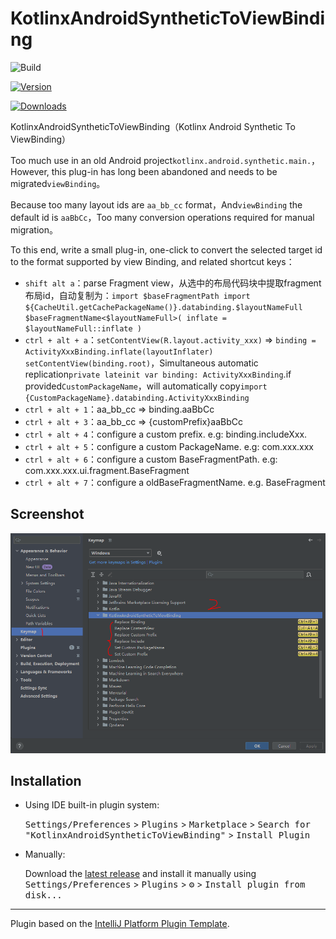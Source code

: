 # KotlinxAndroidSyntheticToViewBinding

![Build](https://github.com/Samge0/KotlinxAndroidSyntheticToViewBinding/workflows/Build/badge.svg)

[![Version](https://img.shields.io/jetbrains/plugin/v/23921-kotlinxandroidsynthetictoviewbinding.svg)](https://plugins.jetbrains.com/plugin/23921-kotlinxandroidsynthetictoviewbinding)

[![Downloads](https://img.shields.io/jetbrains/plugin/d/23921-kotlinxandroidsynthetictoviewbinding.svg)](https://plugins.jetbrains.com/plugin/23921-kotlinxandroidsynthetictoviewbinding)

<!-- Plugin description -->
KotlinxAndroidSyntheticToViewBinding（Kotlinx Android Synthetic To ViewBinding）

Too much use in an old Android project`kotlinx.android.synthetic.main.`，However, this plug-in has long been abandoned and needs to be migrated`viewBinding`。

Because too many layout ids are `aa_bb_cc` format，And`viewBinding` the default id is `aaBbCc`，Too many conversion operations required for manual migration。

To this end, write a small plug-in, one-click to convert the selected target id to the format supported by view Binding, and related shortcut keys：
- `shift alt a`：parse Fragment view，从选中的布局代码块中提取fragment布局id，自动复制为：`import $baseFragmentPath
import ${CacheUtil.getCachePackageName()}.databinding.$layoutNameFull
$baseFragmentName<$layoutNameFull>(
inflate = $layoutNameFull::inflate
)`
- `ctrl + alt + a`：`setContentView(R.layout.activity_xxx)` => `binding = ActivityXxxBinding.inflate(layoutInflater)
  setContentView(binding.root)`，Simultaneous automatic replication`private lateinit var binding: ActivityXxxBinding`.if provided`CustomPackageName`，will automatically copy`import {CustomPackageName}.databinding.ActivityXxxBinding`
- `ctrl + alt + 1`：aa_bb_cc => binding.aaBbCc
- `ctrl + alt + 3`：aa_bb_cc => {customPrefix}aaBbCc
- `ctrl + alt + 4`：configure a custom prefix. e.g: binding.includeXxx.
- `ctrl + alt + 5`：configure a custom PackageName. e.g: com.xxx.xxx
- `ctrl + alt + 6`：configure a custom BaseFragmentPath. e.g: com.xxx.xxx.ui.fragment.BaseFragment
- `ctrl + alt + 7`：configure a oldBaseFragmentName. e.g. BaseFragment
<!-- Plugin description end -->

## Screenshot
![](/.github/screenshots/1.png)

## Installation

- Using IDE built-in plugin system:
  
  <kbd>Settings/Preferences</kbd> > <kbd>Plugins</kbd> > <kbd>Marketplace</kbd> > <kbd>Search for "KotlinxAndroidSyntheticToViewBinding"</kbd> >
  <kbd>Install Plugin</kbd>
  
- Manually:

  Download the [latest release](https://gps.qianzhan.com/shaochengbao/KotlinxAndroidSyntheticToViewBinding/-/blob/main/releases/KotlinxAndroidSyntheticToViewBinding-latest.zip) and install it manually using
  <kbd>Settings/Preferences</kbd> > <kbd>Plugins</kbd> > <kbd>⚙️</kbd> > <kbd>Install plugin from disk...</kbd>


---
Plugin based on the [IntelliJ Platform Plugin Template][template].

[template]: https://github.com/JetBrains/intellij-platform-plugin-template
